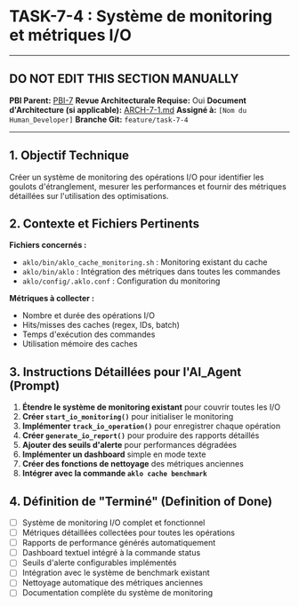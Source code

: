 # TASK-7-4 : Système de monitoring et métriques I/O

---

## DO NOT EDIT THIS SECTION MANUALLY

**PBI Parent:** [PBI-7](../00-pbi/PBI-7-PROPOSED.md)
**Revue Architecturale Requise:** Oui
**Document d'Architecture (si applicable):** [ARCH-7-1.md](../02-arch/ARCH-7-1.md)
**Assigné à:** `[Nom du Human_Developer]`
**Branche Git:** `feature/task-7-4`

---

## 1. Objectif Technique

Créer un système de monitoring des opérations I/O pour identifier les goulots d'étranglement, mesurer les performances et fournir des métriques détaillées sur l'utilisation des optimisations.

## 2. Contexte et Fichiers Pertinents

**Fichiers concernés :**
- `aklo/bin/aklo_cache_monitoring.sh` : Monitoring existant du cache
- `aklo/bin/aklo` : Intégration des métriques dans toutes les commandes
- `aklo/config/.aklo.conf` : Configuration du monitoring

**Métriques à collecter :**
- Nombre et durée des opérations I/O
- Hits/misses des caches (regex, IDs, batch)
- Temps d'exécution des commandes
- Utilisation mémoire des caches

## 3. Instructions Détaillées pour l'AI_Agent (Prompt)

1. **Étendre le système de monitoring existant** pour couvrir toutes les I/O
2. **Créer `start_io_monitoring()`** pour initialiser le monitoring
3. **Implémenter `track_io_operation()`** pour enregistrer chaque opération
4. **Créer `generate_io_report()`** pour produire des rapports détaillés
5. **Ajouter des seuils d'alerte** pour performances dégradées
6. **Implémenter un dashboard** simple en mode texte
7. **Créer des fonctions de nettoyage** des métriques anciennes
8. **Intégrer avec la commande `aklo cache benchmark`**

## 4. Définition de "Terminé" (Definition of Done)

- [ ] Système de monitoring I/O complet et fonctionnel
- [ ] Métriques détaillées collectées pour toutes les opérations
- [ ] Rapports de performance générés automatiquement
- [ ] Dashboard textuel intégré à la commande status
- [ ] Seuils d'alerte configurables implémentés
- [ ] Intégration avec le système de benchmark existant
- [ ] Nettoyage automatique des métriques anciennes
- [ ] Documentation complète du système de monitoring